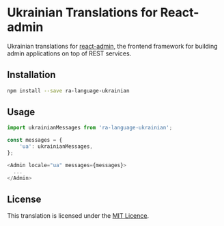 # Ukrainian Translations for React-admin

Ukrainian translations for [react-admin](https://github.com/marmelab/react-admin), the frontend framework for building admin applications on top of REST services.


## Installation

```sh
npm install --save ra-language-ukrainian
```

## Usage

```js
import ukrainianMessages from 'ra-language-ukrainian';

const messages = {
    'ua': ukrainianMessages,
};

<Admin locale="ua" messages={messages}>
  ...
</Admin>
```

## License

This translation is licensed under the [MIT Licence](https://en.wikipedia.org/wiki/MIT_License).
